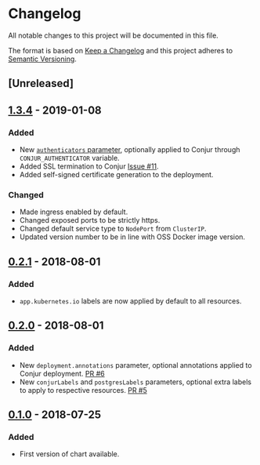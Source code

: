 # Changelog
All notable changes to this project will be documented in this file.

The format is based on [Keep a Changelog](http://keepachangelog.com/en/1.0.0/)
and this project adheres to [Semantic Versioning](http://semver.org/spec/v2.0.0.html).

## [Unreleased]

## [1.3.4](https://github.com/cyberark/conjur-oss-helm-chart/releases/tag/v1.3.4) - 2019-01-08
### Added
- New [`authenticators` parameter](./conjur-oss#configuration), optionally applied to Conjur through
    `CONJUR_AUTHENTICATOR` variable.
- Added SSL termination to Conjur [Issue #11](https://github.com/cyberark/conjur-oss-helm-chart/issues/11).
- Added self-signed certificate generation to the deployment.
### Changed
- Made ingress enabled by default.
- Changed exposed ports to be strictly https.
- Changed default service type to `NodePort` from `ClusterIP`.
- Updated version number to be in line with OSS Docker image version.

## [0.2.1](https://github.com/cyberark/conjur-oss-helm-chart/releases/tag/v0.2.1) - 2018-08-01
### Added
- `app.kubernetes.io` labels are now applied by default to all resources.

## [0.2.0](https://github.com/cyberark/conjur-oss-helm-chart/releases/tag/v0.2.0) - 2018-08-01
### Added
- New `deployment.annotations` parameter, optional annotations applied to Conjur deployment.
    [PR #6](https://github.com/cyberark/conjur-oss-helm-chart/pull/6)
- New `conjurLabels` and `postgresLabels` parameters,
    optional extra labels to apply to respective resources.
    [PR #5](https://github.com/cyberark/conjur-oss-helm-chart/pull/5)

## [0.1.0](https://github.com/cyberark/conjur-oss-helm-chart/releases/tag/v0.1.0) - 2018-07-25
### Added
- First version of chart available.
